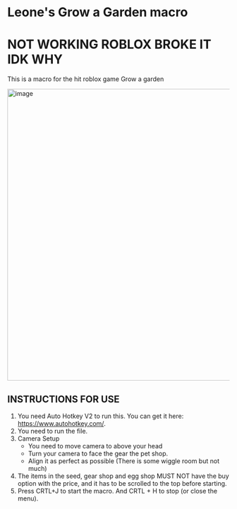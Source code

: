 # Leone's Grow a Garden macro
# NOT WORKING ROBLOX BROKE IT IDK WHY
This is a macro for the hit roblox game Grow a garden

<img width="509" height="662" alt="image" src="https://github.com/user-attachments/assets/0defeb7e-9677-4b4e-8a68-32ea65567a09" />

## INSTRUCTIONS FOR USE
  1. You need Auto Hotkey V2 to run this. You can get it here: https://www.autohotkey.com/.
  2. You need to run the file.
  3. Camera Setup
     - You need to move camera to above your head
     - Turn your camera to face the gear the pet shop.
     - Align it as perfect as possible (There is some wiggle room but not much)
  4. The items in the seed, gear shop and egg shop MUST NOT have the buy option with the price, and it has to be scrolled to the top before starting.
  5. Press CRTL+J to start the macro. And CRTL + H to stop (or close the menu).

